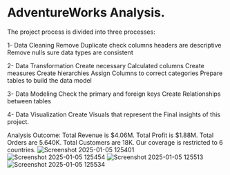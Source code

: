 # AdventureWorks Analysis.
The project process is divided into three processes:

1- Data Cleaning
 Remove Duplicate
 check columns headers are descriptive
 Remove nulls
 sure data types are consistent

2- Data Transformation
 Create necessary Calculated columns
 Create measures
 Create hierarchies
 Assign Columns to correct categories
 Prepare tables to build the data model

3- Data Modeling
 Check the primary and foreign keys
 Create Relationships between tables

4- Data Visualization
 Create Visuals that represent the Final insights of this project.

Analysis Outcome:
 Total Revenue is $4.06M.
 Total Profit is $1.88M.
 Total Orders are 5.640K.
 Total Customers are 18K.
 Our coverage is restricted to 6 countries.
![Screenshot 2025-01-05 125401](https://github.com/user-attachments/assets/02198a98-edfb-4c44-8a19-b03881f7d853)
![Screenshot 2025-01-05 125454](https://github.com/user-attachments/assets/b798d0fb-0981-4838-bbad-0b1637dcf187)
![Screenshot 2025-01-05 125513](https://github.com/user-attachments/assets/f99de0e6-1e0a-421b-b6d7-cdc756bcaab2)
![Screenshot 2025-01-05 125534](https://github.com/user-attachments/assets/b0095be3-8124-4c55-a324-4961529bef4b)
